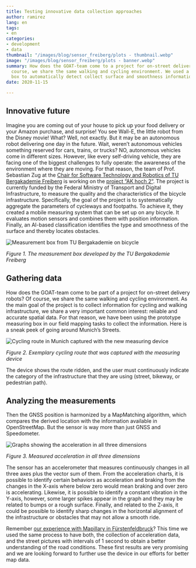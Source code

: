 ```yaml
---
title: Testing innovative data collection approaches
author: ramirez
lang: en
tags:
- en
categories:
- development
- data
thumbnail: "/images/blog/sensor_freiberg/plots - thumbnail.webp"
image: "/images/blog/sensor_freiberg/plots - banner.webp"
summary: How does the GOAT-team come to a project for on-street delivery robots? Of
  course, we share the same walking and cycling environment. We used a prototype measuring
  box to automatically detect collect surface and smoothness information of road infrastructure.
date: 2020-11-15

---
```

## Innovative future

Imagine you are coming out of your house to pick up your food delivery or your Amazon purchase, and surprise! You see Wall-E, the little robot from the Disney movie! What? Well, not exactly. But it may be an autonomous robot delivering one day in the future. Wait, weren’t autonomous vehicles something reserved for cars, trains, or trucks? NO, autonomous vehicles come in different sizes. However, like every self-driving vehicle, they are facing one of the biggest challenges to fully operate: the awareness of the environment where they are moving. For that reason, the team of Prof. Sebastian Zug at the [Chair for Software Technology and Robotics of TU Bergakademie Freiberg](https://tu-freiberg.de/fakult1/inf/professuren/softwaretechnologie-und-robotik) is working on the [project “AK hoch 2“](https://www.bmvi.de/SharedDocs/DE/Artikel/DG/mfund-projekte/akhoch2.html). The project is currently funded by the Federal Ministry of Transport and Digital Infrastructure, to measure the quality and the characteristics of the bicycle infrastructure. Specifically, the goal of the project is to systematically aggregate the parameters of cycleways and footpaths. To achieve it, they created a mobile measuring system that can be set up on any bicycle. It evaluates motion sensors and combines them with position information. Finally, an AI-based classification identifies the type and smoothness of the surface and thereby locates obstacles.

![Measurement box from TU Bergakademie on bicycle](/images/blog/sensor_freiberg/sensors.png "The measurement box developed by the TU Bergakademie Freiberg")

_Figure 1. The measurement box developed by the TU Bergakademie Freiberg_

## Gathering data

How does the GOAT-team come to be part of a project for on-street delivery robots? Of course, we share the same walking and cycling environment. As the main goal of the project is to collect information for cycling and walking infrastructure, we share a very important common interest: reliable and accurate spatial data. For that reason, we have been using the prototype measuring box in our field mapping tasks to collect the information. Here is a sneak peek of going around Munich’s Streets.

![Cycling route in Munich captured with the new measuring device](/images/blog/sensor_freiberg/cyclepath.png "Cycling route captured with the new device")

_Figure 2. Exemplary cycling route that was captured with the measuring device_

The device shows the route ridden, and the user must continuously indicate the category of the infrastructure that they are using (street, bikeway, or pedestrian path).

## Analyzing the measurements

Then the GNSS position is harmonized by a MapMatching algorithm, which compares the derived location with the information available in OpenStreetMap. But the sensor is way more than just GNSS and Speedometer.

![Graphs showing the acceleration in all three dimensions](/images/blog/sensor_freiberg/plots.png "Measured acceleration")

_Figure 3. Measured acceleration in all three dimensions_

The sensor has an accelerometer that measures continuously changes in all three axes plus the vector sum of them. From the acceleration charts, it is possible to identify certain behaviors as acceleration and braking from the changes in the X-axis where below zero would mean braking and over zero is accelerating. Likewise, it is possible to identify a constant vibration in the Y-axis, however, some larger spikes appear in the graph and they may be related to bumps or a rough surface. Finally, and related to the Z-axis, it could be possible to identify sharp changes in the horizontal alignment of the infrastructure or obstacles that may not allow a smooth ride.

Remember [our experience with Mapillary in Fürstenfeldbruck](../2020-04-25-mapillary)? This time we used the same process to have both, the collection of acceleration data, and the street pictures with intervals of 1 second to obtain a better understanding of the road conditions. These first results are very promising and we are looking forward to further use the device in our efforts for better map data.